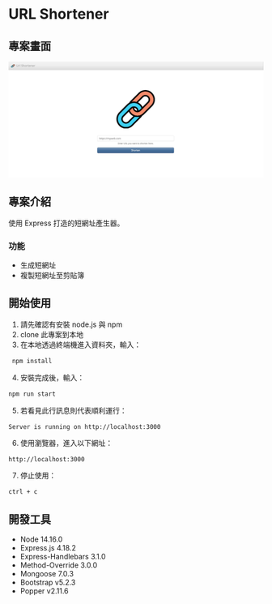 # URL Shortener

## 專案畫面
![Front Page](./public/images/snapshot.jpg)

## 專案介紹
使用 Express 打造的短網址產生器。

### 功能
- 生成短網址
- 複製短網址至剪貼簿

## 開始使用
1. 請先確認有安裝 node.js 與 npm
2. clone 此專案到本地
3. 在本地透過終端機進入資料夾，輸入：

 ``` bash
  npm install
  ```

4. 安裝完成後，輸入：

  ``` bash
  npm run start
  ```

5. 若看見此行訊息則代表順利運行：

  ``` bash
  Server is running on http://localhost:3000
  ```

6. 使用瀏覽器，進入以下網址：

  ```
  http://localhost:3000
  ```

7. 停止使用：

  ``` bash
  ctrl + c
  ```

## 開發工具
- Node 14.16.0
- Express.js 4.18.2
- Express-Handlebars 3.1.0
- Method-Override 3.0.0
- Mongoose 7.0.3
- Bootstrap v5.2.3
- Popper v2.11.6